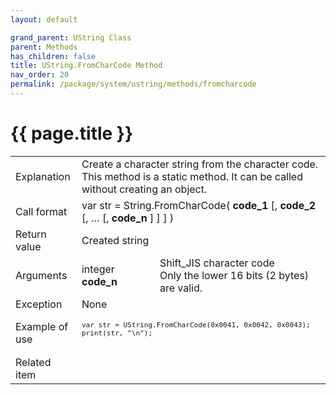 ```yaml
---
layout: default

grand_parent: UString Class
parent: Methods
has_children: false
title: UString.FromCharCode Method
nav_order: 20
permalink: /package/system/ustring/methods/fromcharcode
---
```

# {{ page.title }}

<table>
  <tr>
    <td>Explanation</td>
    <td colspan="2">Create a character string from the character code.<br>This method is a static method. It can be called without creating an object.</td>
  </tr>
  <tr>
    <td>Call format</td>
    <td colspan="2">var str = String.FromCharCode( <b>code_1</b> [, <b>code_2</b> [, … [, <b>code_n</b> ] ] ] )</td>
  </tr>
  <tr>
    <td>Return value</td>
    <td colspan="2">Created string</td>
  </tr>  
  <tr>
    <td>Arguments</td>
    <td>integer <b>code_n</b></td>
    <td>Shift_JIS character code<br>Only the lower 16 bits (2 bytes) are valid.</td>
  </tr>
  <tr>
    <td>Exception</td>
    <td colspan="2">None</td>
  </tr>
  <tr>
    <td>Example of use</td>
    <td colspan="2"><code><pre>
var str = UString.FromCharCode(0x0041, 0x0042, 0x0043);
print(str, "\n");
    </pre></code></td>
  </tr>
  <tr>
    <td>Related item</td>
    <td colspan="2"></td>
  </tr>
</table>